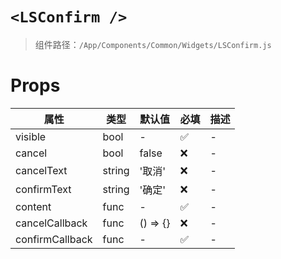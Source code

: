 # `<LSConfirm />`

> 组件路径：`/App/Components/Common/Widgets/LSConfirm.js`

# Props

| 属性            | 类型   | 默认值   | 必填 | 描述 |
| --------------- | ------ | -------- | ---- | ---- |
| visible         | bool   | -        | ✅   | -    |
| cancel          | bool   | false    | ❌   | -    |
| cancelText      | string | '取消'   | ❌   | -    |
| confirmText     | string | '确定'   | ❌   | -    |
| content         | func   | -        | ✅   | -    |
| cancelCallback  | func   | () => {} | ❌   | -    |
| confirmCallback | func   | -        | ✅   | -    |
